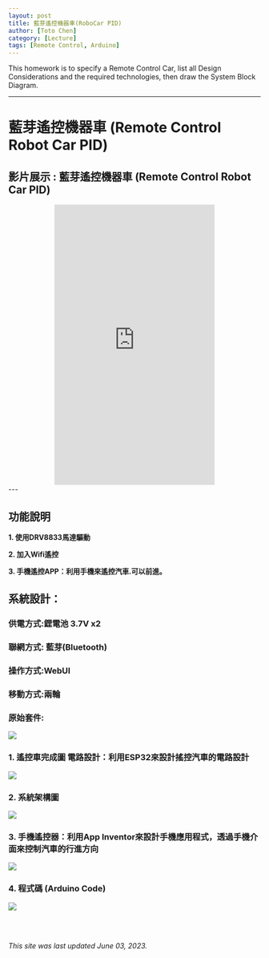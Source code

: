 ```yaml
---
layout: post
title: 藍芽遙控機器車(RoboCar PID)
author: [Toto Chen]
category: [Lecture]
tags: [Remote Control, Arduino]
---
```


This homework is to specify a Remote Control Car, list all Design Considerations and the required technologies, then draw the System Block Diagram.

---

# 藍芽遙控機器車 (Remote Control Robot Car PID)

## 影片展示 : 藍芽遙控機器車 (Remote Control Robot Car PID)
<div align="center">
<iframe width="320" height="560" src="https://www.youtube.com/embed/XAXqSbBUnIY?autoplay=1&loop=1" title="RoboCarPID" frameborder="0" allow="accelerometer; autoplay; clipboard-write; encrypted-media; gyroscope; picture-in-picture; web-share" allowfullscreen></iframe>
</div>
---

## 功能說明
**1. 使用DRV8833馬達驅動**<br>

**2. 加入Wifi遙控** <br>

**3. 手機遙控APP：利用手機來遙控汽車.可以前進。** <br>

## 系統設計：
### 供電方式:鋰電池 3.7V x2 
### 聯網方式: 藍芽(Bluetooth)
### 操作方式:WebUI
### 移動方式:兩輪
### 原始套件:
![](https://github.com/totochen/MCU_2023/blob/master/images/org_tools.jpg?raw=true)

### 1. 遙控車完成圖 電路設計：利用ESP32來設計搖控汽車的電路設計

![](https://github.com/totochen/MCU_2023/blob/master/images/Final_Car.png?raw=true)



### 2. 系統架構圖 
![](https://github.com/totochen/MCU_2023/blob/master/images/Final_System_Arch.png?raw=true)



### 3. 手機遙控器：利用App Inventor來設計手機應用程式，透過手機介面來控制汽車的行進方向 
![](https://github.com/totochen/MCU_2023/blob/master/images/Final_Phone_UI.png?raw=true)



### 4. 程式碼 (Arduino Code)
![](https://github.com/totochen/MCU_2023/blob/master/images/Final_PRG.png?raw=true)






<br>
<br>

*This site was last updated June 03, 2023.*

